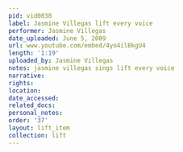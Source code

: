 ```yaml
---
pid: vid0038
label: Jasmine Villegas lift every voice
performer: Jasmine Villegas
date_uploaded: June 5, 2009
url: www.youtube.com/embed/4yo4ilBkgU4
length: '1:19'
uploaded_by: Jasmine Villegas
notes: jasmine villegas sings lift every voice
narrative: 
rights: 
location: 
date_accessed: 
related_docs: 
personal_notes: 
order: '37'
layout: lift_item
collection: lift
---
```

